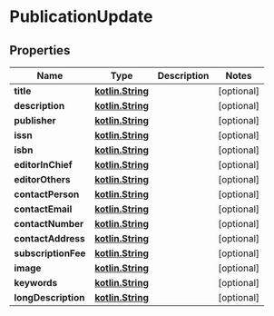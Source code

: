 # PublicationUpdate

## Properties
Name | Type | Description | Notes
------------ | ------------- | ------------- | -------------
**title** | [**kotlin.String**](.md) |  |  [optional]
**description** | [**kotlin.String**](.md) |  |  [optional]
**publisher** | [**kotlin.String**](.md) |  |  [optional]
**issn** | [**kotlin.String**](.md) |  |  [optional]
**isbn** | [**kotlin.String**](.md) |  |  [optional]
**editorInChief** | [**kotlin.String**](.md) |  |  [optional]
**editorOthers** | [**kotlin.String**](.md) |  |  [optional]
**contactPerson** | [**kotlin.String**](.md) |  |  [optional]
**contactEmail** | [**kotlin.String**](.md) |  |  [optional]
**contactNumber** | [**kotlin.String**](.md) |  |  [optional]
**contactAddress** | [**kotlin.String**](.md) |  |  [optional]
**subscriptionFee** | [**kotlin.String**](.md) |  |  [optional]
**image** | [**kotlin.String**](.md) |  |  [optional]
**keywords** | [**kotlin.String**](.md) |  |  [optional]
**longDescription** | [**kotlin.String**](.md) |  |  [optional]

